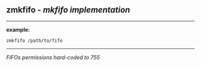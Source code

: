 ‎
=

## zmkfifo - *mkfifo implementation*

------------------------------------

**example:**

    zmkfifo /path/to/fifo

------------------------------------

*FIFOs permissions hard-coded to 755*
